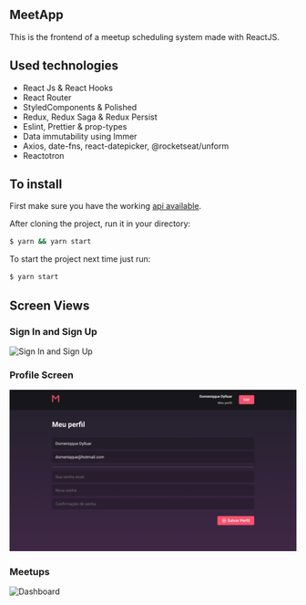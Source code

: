 ## MeetApp

This is the frontend of a meetup scheduling system made with ReactJS.

## Used technologies

- React Js & React Hooks
- React Router
- StyledComponents & Polished
- Redux, Redux Saga & Redux Persist
- Eslint, Prettier & prop-types
- Data immutability using Immer
- Axios, date-fns, react-datepicker, @rocketseat/unform
- Reactotron

## To install

First make sure you have the working [api available](https://github.com/Domeniqque/desafio-gostack-meetapp).

After cloning the project, run it in your directory:

```bash
$ yarn && yarn start
```

To start the project next time just run:

```bash
$ yarn start
```

## Screen Views

### Sign In and Sign Up

<img alt="Sign In and Sign Up" title="Sign In and Sign Up" src=".github/signin-signup.gif" width="800px" />

### Profile Screen

<img alt="Profile screen" title="Profile screen" src=".github/profile-edit.png" width="800px" />

### Meetups

<img alt="Dashboard" title="Dashboard" src=".github/dashboard.gif" width="420px" />
